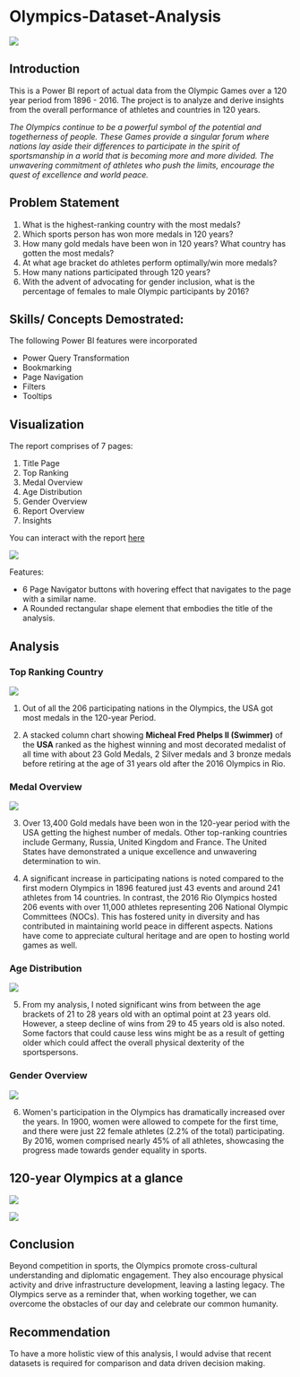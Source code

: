 # Olympics-Dataset-Analysis

![](Intro_image_bryan-turner.jpg)

## Introduction

This is a Power BI report of actual data from the Olympic Games over a 120 year period from 1896 - 2016. The project is to analyze and derive insights from the overall performance of athletes and countries in 120 years. 

_The Olympics continue to be a powerful symbol of the potential and togetherness of people. These Games provide a singular forum where nations lay aside their differences to participate in the spirit of sportsmanship in a world that is becoming more and more divided. The unwavering commitment of athletes who push the limits, encourage the quest of excellence and world peace._

## Problem Statement

1.	What is the highest-ranking country with the most medals?
2.	Which sports person has won more medals in 120 years?
3.	How many gold medals have been won in 120 years? What country has gotten the most medals?
4.	At what age bracket do athletes perform optimally/win more medals? 
5.	How many nations participated through 120 years? 	
6.	With the advent of advocating for gender inclusion, what is the percentage of females to male Olympic participants by 2016?

## Skills/ Concepts Demostrated:

The following Power BI features were incorporated
- Power Query Transformation
- Bookmarking
- Page Navigation
- Filters
- Tooltips

## Visualization

The report comprises of 7 pages: 

1. Title Page
2. Top Ranking
3. Medal Overview
4. Age Distribution
5. Gender Overview
6. Report Overview
7. Insights

You can interact with the report [here](https://app.powerbi.com/groups/me/reports/e72eb156-7264-463b-8ad5-d8bb9b109732/ReportSectionb7b1be1a55c055d74412?experience=power-bi&clientSideAuth=0)

![](title_page.png)

Features:
- 6 Page Navigator buttons with hovering effect that navigates to the page with a similar name.
- A Rounded rectangular shape element that embodies the title of the analysis. 

## Analysis

### Top Ranking Country 
![](top_ranking.png)

1. Out of all the 206 participating nations in the Olympics, the USA got most medals in the 120-year 
Period.

2. A stacked column chart showing **Micheal Fred Phelps II (Swimmer)** of the **USA** ranked as the highest winning and most decorated medalist of all time with about 23 Gold Medals, 2 Silver medals and 3 bronze medals before retiring at the age of 31 years old after the 2016 Olympics in Rio. 

### Medal Overview 
![](medal_overview.png)

3. Over 13,400 Gold medals have been won in the 120-year period with the USA getting the highest number of medals. Other top-ranking countries include Germany, Russia, United Kingdom and France. The United States have demonstrated a unique excellence and unwavering determination to win.
  
4. A significant increase in participating nations is noted compared to the first modern Olympics in 1896 featured just 43 events and around 241 athletes from 14 countries. In contrast, the 2016 Rio Olympics hosted 206 events with over 11,000 athletes representing 206 National Olympic Committees (NOCs). 
This has fostered unity in diversity and has contributed in maintaining world peace in different aspects. Nations have come to appreciate cultural heritage and are open to hosting world games as well.

### Age Distribution
![](age_distribution.png)

5. From my analysis, I noted significant wins from between the age brackets of 21 to 28 years old with an optimal point at 23 years old. However, a steep decline of wins from 29 to 45 years old is also noted. Some factors that could cause less wins might be as a result of getting older which could affect the overall physical dexterity of the sportspersons.  

### Gender Overview
![](gender_overview.png)

6.	Women's participation in the Olympics has dramatically increased over the years. In 1900, women were allowed to compete for the first time, and there were just 22 female athletes (2.2% of the total) participating. By 2016, women comprised nearly 45% of all athletes, showcasing the progress made towards gender equality in sports.


## 120-year Olympics at a glance
![](report_overview.png)

![](insights_page.png)

## Conclusion
Beyond competition in sports, the Olympics promote cross-cultural understanding and diplomatic engagement. They also encourage physical activity and drive infrastructure development, leaving a lasting legacy. The Olympics serve as a reminder that, when working together, we can overcome the obstacles of our day and celebrate our common humanity.

## Recommendation
To have a more holistic view of this analysis, I would advise that recent datasets is required for comparison and data driven decision making. 









